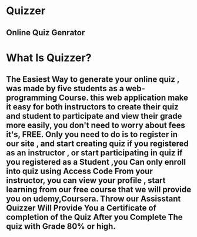   <h1 class="code-line" data-line-start=0 data-line-end=1 ><a id="Quizzer_0"></a>Quizzer</h1>
  <h2>Online Quiz Genrator</h3>
  

  # What Is Quizzer?
  ## The Easiest Way to generate your online quiz , was made by five students as a web-programming Course. this web application make it easy for both instructors to create their quiz and student to participate and view their grade more easily, you don't need to worry about fees it's, FREE. Only you need to do is to register in our site , and start creating quiz if you registered as an instructor , or start participating in quiz if you registered as a Student ,you Can only enroll into quiz using Access Code From your instructor, you can view your profile , start learning from our free course that we will provide you on udemy,Coursera. Throw our Assisstant Quizzer Will Provide You a Certificate of completion of the Quiz After you Complete The quiz with Grade 80% or high. 
